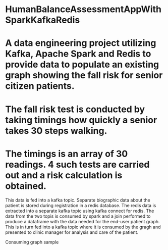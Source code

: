 # HumanBalanceAssessmentAppWithSparkKafkaRedis
# A data engineering project utilizing Kafka, Apache Spark and Redis to provide data to populate an existing graph showing the fall risk for senior citizen patients. 
# The fall risk test is conducted by taking timings how quickly a senior takes 30 steps walking. 
# The timings is an array of 30 readings. 4 such tests are carried out and a risk calculation is obtained. 
This data is fed into a kafka topic. Separate biographic data about the patient is stored during registration in a redis database. 
The redis data is extracted into a separate kafka topic using kafka connect for redis.
The data from the two topis is consumed by spark and a join performed to produce a dataframe with the data needed for the end-user patient graph. 
This is in turn fed into a kafka topic where it is consumed by the gragh and presented to clinic manager for  analysis and care of the patient.

Consuming graph sample

